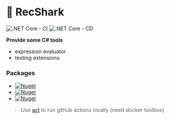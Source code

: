 # :shark: RecShark

![.NET Core - CI](https://github.com/KevinRecuerda/RecShark/workflows/.NET%20Core%20-%20CI/badge.svg)
![.NET Core - CD](https://github.com/KevinRecuerda/RecShark/workflows/.NET%20Core%20-%20CD/badge.svg)

**Provide some C# tools**
- expression evaluator
- testing extensions

### Packages
- [![Nuget](https://img.shields.io/nuget/v/RecShark.ExpressionEvaluator?label=RecShark.ExpressionEvaluator)](https://www.nuget.org/packages/RecShark.ExpressionEvaluator/)
- [![Nuget](https://img.shields.io/nuget/v/RecShark.Testing.FluentAssertions?label=RecShark.Testing.FluentAssertions)](https://www.nuget.org/packages/RecShark.Testing.FluentAssertions/)
- [![Nuget](https://img.shields.io/nuget/v/RecShark.Testing.NSubstitute?label=RecShark.Testing.NSubstitute)](https://www.nuget.org/packages/RecShark.Testing.NSubstitute/)



> Use [act](https://github.com/nektos/act) to run github actions locally (need docker toolbox)
